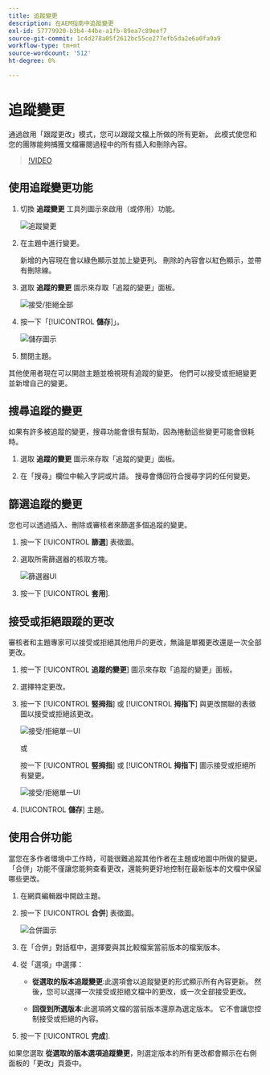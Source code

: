 ```yaml
---
title: 追蹤變更
description: 在AEM指南中追蹤變更
exl-id: 57779920-b3b4-44be-a1fb-89ea7c89eef7
source-git-commit: 1c4d278a05f2612bc55ce277efb5da2e6a0fa9a9
workflow-type: tm+mt
source-wordcount: '512'
ht-degree: 0%

---
```


# 追蹤變更

通過啟用「跟蹤更改」模式，您可以跟蹤文檔上所做的所有更新。 此模式使您和您的團隊能夠捕獲文檔審閱過程中的所有插入和刪除內容。

>[!VIDEO](https://video.tv.adobe.com/v/342763?quality=12&learn=on)

## 使用追蹤變更功能

1. 切換 **追蹤變更** 工具列圖示來啟用（或停用）功能。

   ![追蹤變更](images/lesson-12/track-changes-icon.png)

2. 在主題中進行變更。

   新增的內容現在會以綠色顯示並加上變更列。 刪除的內容會以紅色顯示，並帶有刪除線。

3. 選取 **追蹤的變更** 圖示來存取「追蹤的變更」面板。

   ![接受/拒絕全部](images/lesson-12/accept-reject-all.png)

4. 按一下「[!UICONTROL **儲存**]」。

   ![儲存圖示](images/lesson-12/save-icon.png)

5. 關閉主題。

其他使用者現在可以開啟主題並檢視現有追蹤的變更。 他們可以接受或拒絕變更並新增自己的變更。

## 搜尋追蹤的變更

如果有許多被追蹤的變更，搜尋功能會很有幫助，因為捲動這些變更可能會很耗時。

1. 選取 **追蹤的變更** 圖示來存取「追蹤的變更」面板。

2. 在「搜尋」欄位中輸入字詞或片語。
搜尋會傳回符合搜尋字詞的任何變更。

## 篩選追蹤的變更

您也可以透過插入、刪除或審核者來篩選多個追蹤的變更。

1. 按一下 [!UICONTROL **篩選**] 表徵圖。

2. 選取所需篩選器的核取方塊。

   ![篩選器UI](images/lesson-12/filter.png)

3. 按一下 [!UICONTROL **套用**].

## 接受或拒絕跟蹤的更改

審核者和主題專家可以接受或拒絕其他用戶的更改，無論是單獨更改還是一次全部更改。

1. 按一下 [!UICONTROL **追蹤的變更**] 圖示來存取「追蹤的變更」面板。

2. 選擇特定更改。

3. 按一下 [!UICONTROL **竪拇指**] 或 [!UICONTROL **拇指下**] 與更改關聯的表徵圖以接受或拒絕該更改。

   ![接受/拒絕單一UI](images/lesson-12/accept-reject-single.png)

   或

   按一下 [!UICONTROL **竪拇指**] 或 [!UICONTROL **拇指下**] 圖示接受或拒絕所有變更。

   ![接受/拒絕單一UI](images/lesson-12/accept-reject-single.png)

4. [!UICONTROL **儲存**] 主題。

## 使用合併功能

當您在多作者環境中工作時，可能很難追蹤其他作者在主題或地圖中所做的變更。 「合併」功能不僅讓您能夠查看更改，還能夠更好地控制在最新版本的文檔中保留哪些更改。

1. 在網頁編輯器中開啟主題。

2. 按一下 [!UICONTROL **合併**] 表徵圖。

   ![合併圖示](images/lesson-12/merge-icon.png)

3. 在「合併」對話框中，選擇要與其比較檔案當前版本的檔案版本。

4. 從「選項」中選擇：

   - **從選取的版本追蹤變更**:此選項會以追蹤變更的形式顯示所有內容更新。 然後，您可以選擇一次接受或拒絕文檔中的更改，或一次全部接受更改。

   - **回復到所選版本**:此選項將文檔的當前版本還原為選定版本。 它不會讓您控制接受或拒絕的內容。

5. 按一下 [!UICONTROL **完成**].

如果您選取 **從選取的版本選項追蹤變更**，則選定版本的所有更改都會顯示在右側面板的「更改」頁簽中。

